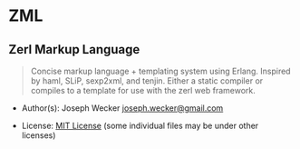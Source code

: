 # ZML
## Zerl Markup Language


> Concise markup language + templating system using Erlang.  Inspired by haml,
> SLiP, sexp2xml, and tenjin.  Either a static compiler or compiles to a
> template for use with the zerl web framework.

* Author(s): Joseph Wecker <joseph.wecker@gmail.com>

* License: [MIT License](http://www.opensource.org/licenses/mit-license.php) (some individual files may be under other licenses)






